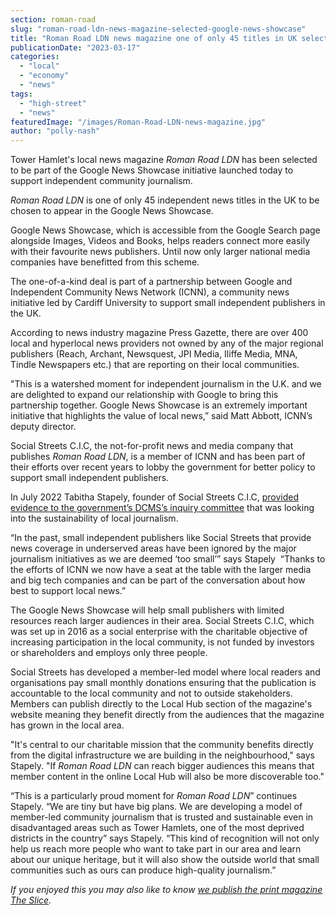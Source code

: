 ```yaml
---
section: roman-road
slug: "roman-road-ldn-news-magazine-selected-google-news-showcase"
title: "Roman Road LDN news magazine one of only 45 titles in UK selected for Google News Showcase"
publicationDate: "2023-03-17"
categories: 
  - "local"
  - "economy"
  - "news"
tags: 
  - "high-street"
  - "news"
featuredImage: "/images/Roman-Road-LDN-news-magazine.jpg"
author: "polly-nash"
---
```


Tower Hamlet's local news magazine _Roman Road LDN_ has been selected to be part of the Google News Showcase initiative launched today to support independent community journalism.

_Roman Road LDN_ is one of only 45 independent news titles in the UK to be chosen to appear in the Google News Showcase. 

Google News Showcase, which is accessible from the Google Search page alongside Images, Videos and Books, helps readers connect more easily with their favourite news publishers. Until now only larger national media companies have benefitted from this scheme. 

The one-of-a-kind deal is part of a partnership between Google and Independent Community News Network (ICNN), a community news initiative led by Cardiff University to support small independent publishers in the UK.

According to news industry magazine Press Gazette, there are over 400 local and hyperlocal news providers not owned by any of the major regional publishers (Reach, Archant, Newsquest, JPI Media, Iliffe Media, MNA, Tindle Newspapers etc.) that are reporting on their local communities.

"This is a watershed moment for independent journalism in the U.K. and we are delighted to expand our relationship with Google to bring this partnership together. Google News Showcase is an extremely important initiative that highlights the value of local news,” said Matt Abbott, ICNN’s deputy director. 

Social Streets C.I.C, the not-for-profit news and media company that publishes _Roman Road LDN_, is a member of ICNN and has been part of their efforts over recent years to lobby the government for better policy to support small independent publishers.

In July 2022 Tabitha Stapely, founder of Social Streets C.I.C, [provided evidence to the government’s DCMS’s inquiry committee](https://committees.parliament.uk/publications/33635/documents/183838/default/) that was looking into the sustainability of local journalism.

“In the past, small independent publishers like Social Streets that provide news coverage in underserved areas have been ignored by the major journalism initiatives as we are deemed ‘too small’” says Stapely  “Thanks to the efforts of ICNN we now have a seat at the table with the larger media and big tech companies and can be part of the conversation about how best to support local news.”

The Google News Showcase will help small publishers with limited resources reach larger audiences in their area. Social Streets C.I.C, which was set up in 2016 as a social enterprise with the charitable objective of increasing participation in the local community, is not funded by investors or shareholders and employs only three people. 

Social Streets has developed a member-led model where local readers and organisations pay small monthly donations ensuring that the publication is accountable to the local community and not to outside stakeholders. Members can publish directly to the Local Hub section of the magazine's website meaning they benefit directly from the audiences that the magazine has grown in the local area.

"It's central to our charitable mission that the community benefits directly from the digital infrastructure we are building in the neighbourhood," says Stapely. "If _Roman Road LDN_ can reach bigger audiences this means that member content in the online Local Hub will also be more discoverable too."

“This is a particularly proud moment for _Roman Road LDN_” continues Stapely. “We are tiny but have big plans. We are developing a model of member-led community journalism that is trusted and sustainable even in disadvantaged areas such as Tower Hamlets, one of the most deprived districts in the country” says Stapely. “This kind of recognition will not only help us reach more people who want to take part in our area and learn about our unique heritage, but it will also show the outside world that small communities such as ours can produce high-quality journalism.”

_If you enjoyed this you may also like to know [we publish the print magazine The Slice](https://romanroadlondon.com/the-slice-magazine-launch/)._
